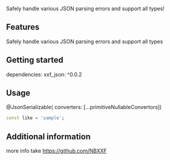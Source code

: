<!--
This README describes the package. If you publish this package to pub.dev,
this README's contents appear on the landing page for your package.

For information about how to write a good package README, see the guide for
[writing package pages](https://dart.dev/tools/pub/writing-package-pages).

For general information about developing packages, see the Dart guide for
[creating packages](https://dart.dev/guides/libraries/create-packages)
and the Flutter guide for
[developing packages and plugins](https://flutter.dev/to/develop-packages).
-->

Safely handle various JSON parsing errors and support all types!

## Features

Safely handle various JSON parsing errors and support all types

## Getting started

dependencies:
xxf_json: ^0.0.2

## Usage

@JsonSerializable(
converters: [...primitiveNullableConvertors])

```dart
const like = 'sample';
```

## Additional information

more info take https://github.com/NBXXF